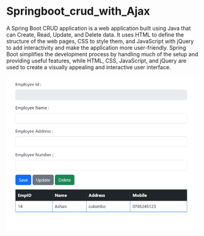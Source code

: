 # Springboot_crud_with_Ajax
A Spring Boot CRUD application is a web application built using Java that can Create, Read, Update, and Delete data. It uses HTML to define the structure of the web pages, CSS to style them, and JavaScript with jQuery to add interactivity and make the application more user-friendly. Spring Boot simplifies the development process by handling much of the setup and providing useful features, while HTML,
CSS, JavaScript, and jQuery are used to create a visually appealing and interactive user interface.


<img src="https://github.com/AshanIndrajith/Springboot_crud_with_Ajax/blob/main/photo.png">
